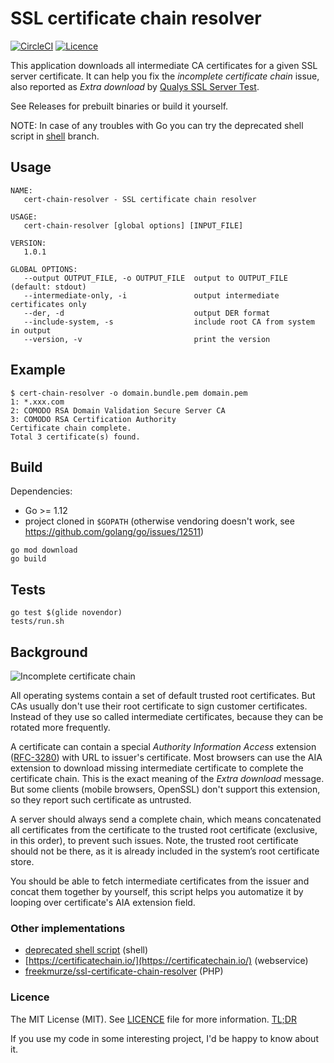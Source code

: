 # SSL certificate chain resolver

[![CircleCI](https://img.shields.io/circleci/project/zakjan/cert-chain-resolver.svg)](https://circleci.com/gh/zakjan/cert-chain-resolver)
[![Licence](https://img.shields.io/badge/licence-MIT-blue.svg)](https://tldrlegal.com/license/mit-license)

This application downloads all intermediate CA certificates for a given SSL server certificate. It can help you fix the *incomplete certificate chain* issue, also reported as *Extra download* by [Qualys SSL Server Test](https://www.ssllabs.com/ssltest/).

See Releases for prebuilt binaries or build it yourself.

NOTE: In case of any troubles with Go you can try the deprecated shell script in [shell](https://github.com/zakjan/cert-chain-resolver/tree/shell) branch.

## Usage

```
NAME:
   cert-chain-resolver - SSL certificate chain resolver

USAGE:
   cert-chain-resolver [global options] [INPUT_FILE]

VERSION:
   1.0.1

GLOBAL OPTIONS:
   --output OUTPUT_FILE, -o OUTPUT_FILE  output to OUTPUT_FILE (default: stdout)
   --intermediate-only, -i               output intermediate certificates only
   --der, -d                             output DER format
   --include-system, -s                  include root CA from system in output
   --version, -v                         print the version
```

## Example

```
$ cert-chain-resolver -o domain.bundle.pem domain.pem
1: *.xxx.com
2: COMODO RSA Domain Validation Secure Server CA
3: COMODO RSA Certification Authority
Certificate chain complete.
Total 3 certificate(s) found.
```

## Build

Dependencies:

* Go >= 1.12
* project cloned in `$GOPATH` (otherwise vendoring doesn't work, see https://github.com/golang/go/issues/12511)

```
go mod download
go build
```

## Tests

```
go test $(glide novendor)
tests/run.sh
```

## Background

![Incomplete certificate chain](images/incomplete-chain.png)

All operating systems contain a set of default trusted root certificates. But CAs usually don't use their root certificate to sign customer certificates. Instead of they use so called intermediate certificates, because they can be rotated more frequently.

A certificate can contain a special *Authority Information Access* extension ([RFC-3280](http://tools.ietf.org/html/rfc3280)) with URL to issuer's certificate. Most browsers can use the AIA extension to download missing intermediate certificate to complete the certificate chain. This is the exact meaning of the *Extra download* message. But some clients (mobile browsers, OpenSSL) don't support this extension, so they report such certificate as untrusted.

A server should always send a complete chain, which means concatenated all certificates from the certificate to the trusted root certificate (exclusive, in this order), to prevent such issues. Note, the trusted root certificate should not be there, as it is already included in the system’s root certificate store.

You should be able to fetch intermediate certificates from the issuer and concat them together by yourself, this script helps you automatize it by looping over certificate's AIA extension field.

### Other implementations

* [deprecated shell script](https://github.com/zakjan/cert-chain-resolver/tree/shell) (shell)
* [https://certificatechain.io/](https://certificatechain.io/) (webservice)
* [freekmurze/ssl-certificate-chain-resolver](https://github.com/freekmurze/ssl-certificate-chain-resolver) (PHP)

### Licence

The MIT License (MIT). See [LICENCE](LICENCE) file for more information. [TL;DR](https://tldrlegal.com/license/mit-license)

If you use my code in some interesting project, I'd be happy to know about it.
